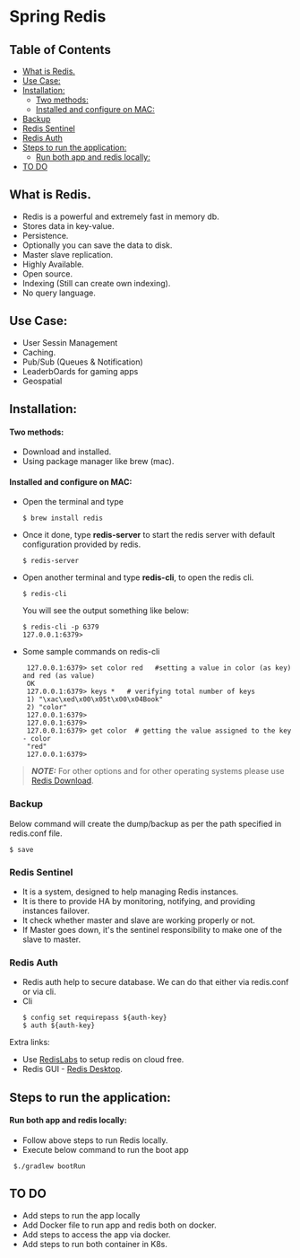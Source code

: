 # Spring Redis

## Table of Contents
- [What is Redis.](#what-is-redis)
- [Use Case:](#use-case-)
- [Installation:](#installation-)
    + [Two methods:](#two-methods-)
    + [Installed and configure on MAC:](#installed-and-configure-on-mac-)
- [Backup](#backup)
- [Redis Sentinel](#redis-sentinel)
- [Redis Auth](#redis-auth)
- [Steps to run the application:](#steps-to-run-the-application-)
    + [Run both app and redis locally:](#run-both-app-and-redis-locally-)
- [TO DO](#to-do)

## What is Redis.

 - Redis is a powerful and extremely fast in memory db.   
 - Stores data in key-value.   
 - Persistence.  
 - Optionally you can save the data to disk.   
 - Master slave replication.  
 - Highly Available.   
 - Open source.  
 - Indexing (Still can create own indexing).  
 - No query language.  


## Use Case:
 - User Sessin Management
 - Caching.
 - Pub/Sub (Queues & Notification)
 - LeaderbOards for gaming apps
 - Geospatial
 
 
## Installation:
#### Two methods:
 - Download and installed.
 - Using package manager like brew (mac).
 

#### Installed and configure on MAC:
 - Open the terminal and type
   ```
   $ brew install redis
   ```
 - Once it done, type **redis-server** to start the redis server with default configuration provided by redis.
   ```
   $ redis-server
   ```   
 - Open another terminal and type **redis-cli**, to open the redis cli.
   ```
   $ redis-cli
   ```  
   You will see the output something like below:
   ```
   $ redis-cli -p 6379
   127.0.0.1:6379> 
   ```
   
 - Some sample commands on redis-cli
   ```
    127.0.0.1:6379> set color red   #setting a value in color (as key) and red (as value)
    OK
    127.0.0.1:6379> keys *   # verifying total number of keys
    1) "\xac\xed\x00\x05t\x00\x04Book"
    2) "color"
    127.0.0.1:6379> 
    127.0.0.1:6379> 
    127.0.0.1:6379> get color  # getting the value assigned to the key - color
    "red"
    127.0.0.1:6379> 
   ```  
> **_NOTE:_**  For other options and for other operating systems please use [Redis Download](https://redis.io/download).



### Backup
   Below command will create the dump/backup as per the path specified in redis.conf file. 
   ```
   $ save
   ```
   
### Redis Sentinel
  - It is a system, designed to help managing Redis instances.
  - It is there to provide HA by monitoring, notifying, and providing instances failover. 
  - It check whether master and slave are working properly or not.
  - If Master goes down, it's the sentinel responsibility to make one of the slave to master.  
  
  
### Redis Auth
  - Redis auth help to secure database. We can do that either via redis.conf or via cli.
  - Cli
    ```
    $ config set requirepass ${auth-key}
    $ auth ${auth-key}

    ``` 


Extra links:
 - Use [RedisLabs](https://redislabs.com/) to setup redis on cloud free.
 - Redis GUI - [Redis Desktop](https://rdm.dev/).
 
 
## Steps to run the application:
#### Run both app and redis locally:
 * Follow above steps to run Redis locally.
 * Execute below command to run the boot app
 ```
  $./gradlew bootRun
 ``` 
 
 ## TO DO
 * Add steps to run the app locally
 * Add Docker file to run app and redis both on docker.
 * Add steps to access the app via docker.
 * Add steps to run both container in K8s.